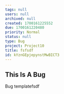 ```yaml
---
tags: null
users: null
archived: null
created: 1700161225552
due: 1700161220480
priority: Normal
status: null
type: Bug
project: Project10
title: fsfsdf
id: kYznGEpjepynstMwBICT3
---
```

<!-- GENERATED WITH GITDOWN; DO NOT CHANGE -->

## This Is A Bug

Bug templatefsdf